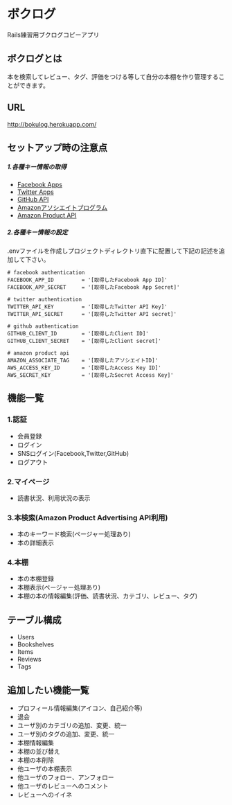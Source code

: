 # ボクログ
Rails練習用ブクログコピーアプリ

## ボクログとは
本を検索してレビュー、タグ、評価をつける等して自分の本棚を作り管理することができます。

## URL
http://bokulog.herokuapp.com/

## セットアップ時の注意点
##### 1.各種キー情報の取得
- [Facebook Apps](https://developers.facebook.com/apps)
- [Twitter Apps](https://apps.twitter.com/)
- [GitHub API](https://github.com/settings/applications)
- [Amazonアソシエイトプログラム](https://affiliate.amazon.co.jp/)
- [Amazon Product API](https://affiliate.amazon.co.jp/gp/advertising/api/detail/main.html)

##### 2.各種キー情報の設定

.envファイルを作成しプロジェクトディレクトリ直下に配置して下記の記述を追加して下さい。

````
# facebook authentication
FACEBOOK_APP_ID         = '[取得したFacebook App ID]'
FACEBOOK_APP_SECRET     = '[取得したFacebook App Secret]'

# twitter authentication
TWITTER_API_KEY         = '[取得したTwitter API Key]'
TWITTER_API_SECRET      = '[取得したTwitter API secret]'

# github authentication
GITHUB_CLIENT_ID        = '[取得したClient ID]'
GITHUB_CLIENT_SECRET    = '[取得したClient secret]'

# amazon product api
AMAZON_ASSOCIATE_TAG    = '[取得したアソシエイトID]'
AWS_ACCESS_KEY_ID       = '[取得したAccess Key ID]'
AWS_SECRET_KEY          = '[取得したSecret Access Key]'
````

## 機能一覧
### 1.認証
- 会員登録
- ログイン
- SNSログイン(Facebook,Twitter,GitHub)
- ログアウト

### 2.マイページ
- 読書状況、利用状況の表示

### 3.本検索(Amazon Product Advertising API利用)
- 本のキーワード検索(ページャー処理あり)
- 本の詳細表示

### 4.本棚
- 本の本棚登録
- 本棚表示(ページャー処理あり)
- 本棚の本の情報編集(評価、読書状況、カテゴリ、レビュー、タグ)


## テーブル構成
- Users
- Bookshelves
- Items
- Reviews
- Tags 



## 追加したい機能一覧
- プロフィール情報編集(アイコン、自己紹介等)
- 退会
- ユーザ別のカテゴリの追加、変更、統一
- ユーザ別のタグの追加、変更、統一
- 本棚情報編集
- 本棚の並び替え
- 本棚の本削除
- 他ユーザの本棚表示
- 他ユーザのフォロー、アンフォロー
- 他ユーザのレビューへのコメント
- レビューへのイイネ
